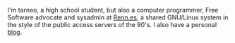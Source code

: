 I'm tarneo, a high school student, but also a computer programmer, Free Software advocate and sysadmin at [Renn.es](https://renn.es), a shared GNU/Linux system in the style of the public access servers of the 90's. I also have a personal [blog](https://tarneo.fr/).
